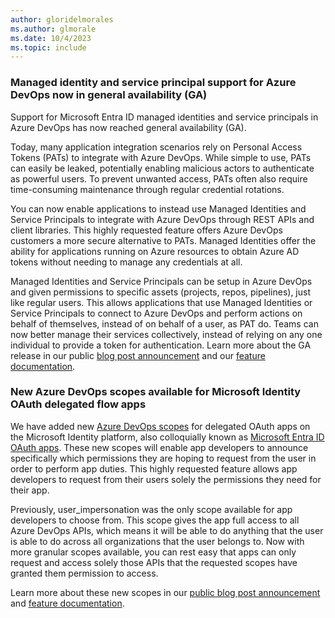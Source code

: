 ```yaml
---
author: gloridelmorales
ms.author: glmorale
ms.date: 10/4/2023
ms.topic: include
---
```



### Managed identity and service principal support for Azure DevOps now in general availability (GA)

Support for Microsoft Entra ID managed identities and service principals in Azure DevOps has now reached general availability (GA). 

Today, many application integration scenarios rely on Personal Access Tokens (PATs) to integrate with Azure DevOps. While simple to use, PATs can easily be leaked, potentially enabling malicious actors to authenticate as powerful users. To prevent unwanted access, PATs often also require time-consuming maintenance through regular credential rotations.

You can now enable applications to instead use Managed Identities and Service Principals to integrate with Azure DevOps through REST APIs and client libraries. This highly requested feature offers Azure DevOps customers a more secure alternative to PATs. Managed Identities offer the ability for applications running on Azure resources to obtain Azure AD tokens without needing to manage any credentials at all.

Managed Identities and Service Principals can be setup in Azure DevOps and given permissions to specific assets (projects, repos, pipelines), just like regular users. This allows applications that use Managed Identities or Service Principals to connect to Azure DevOps and perform actions on behalf of themselves, instead of on behalf of a user, as PAT do. Teams can now better manage their services collectively, instead of relying on any one individual to provide a token for authentication. Learn more about the GA release in our public [blog post announcement](https://devblogs.microsoft.com/devops/?p=67669) and our [feature documentation](/azure/devops/integrate/get-started/authentication/service-principal-managed-identity).

### New Azure DevOps scopes available for Microsoft Identity OAuth delegated flow apps 

We have added new [Azure DevOps scopes](/azure/devops/integrate/get-started/authentication/oauth#scopes) for delegated OAuth apps on the Microsoft Identity platform, also colloquially known as [Microsoft Entra ID OAuth apps](/azure/devops/integrate/get-started/authentication/oauth#azure-ad-oauth). These new scopes will enable app developers to announce specifically which permissions they are hoping to request from the user in order to perform app duties. This highly requested feature allows app developers to request from their users solely the permissions they need for their app.  

Previously, user_impersonation was the only scope available for app developers to choose from. This scope gives the app full access to all Azure DevOps APIs, which means it will be able to do anything that the user is able to do across all organizations that the user belongs to.
Now with more granular scopes available, you can rest easy that apps can only request and access solely those APIs that the requested scopes have granted them permission to access. 

Learn more about these new scopes in our [public blog post announcement](https://devblogs.microsoft.com/devops/?p=67699) and [feature documentation](/azure/devops/integrate/get-started/authentication/oauth).